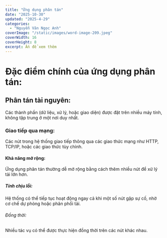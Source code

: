 ```yaml
---
title: "Ứng dụng phân tán"
date: "2025-10-30"
updated: "2025-4-29"
categories:
  - "Nguyễn Văn Ngọc Anh"
coverImage: "/static/images/word-image-209.jpeg"
coverWidth: 16
coverHeight: 8
excerpt: Ấn để xem thêm
---
```


# Đặc điểm chính của ứng dụng phân tán:

## Phân tán tài nguyên:
Các thành phần (dữ liệu, xử lý, hoặc giao diện) được đặt trên nhiều máy tính, không tập trung ở một nơi duy nhất.
### Giao tiếp qua mạng:
Các nút trong hệ thống giao tiếp thông qua các giao thức mạng như HTTP, TCP/IP, hoặc các giao thức tùy chỉnh.
#### Khả năng mở rộng:
Ứng dụng phân tán thường dễ mở rộng bằng cách thêm nhiều nút để xử lý tải lớn hơn.
##### Tính chịu lỗi:
Hệ thống có thể tiếp tục hoạt động ngay cả khi một số nút gặp sự cố, nhờ cơ chế dự phòng hoặc phân phối tải.
###### Đồng thời:
Nhiều tác vụ có thể được thực hiện đồng thời trên các nút khác nhau.

